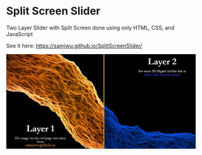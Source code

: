 # Split Screen Slider

Two Layer Slider with Split Screen done using only HTML, CSS, and JavaScript

See it here: https://samjwu.github.io/SplitScreenSlider/

![splitscreenslider](splitscreenslider.jpg)

